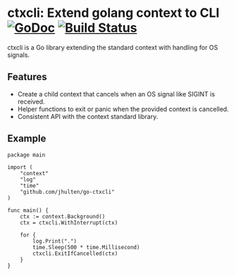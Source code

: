 # ctxcli: Extend golang context to CLI [![GoDoc](https://godoc.org/github.com/jhulten/go-ctxcli?status.png)](https://godoc.org/github.com/jhulten/go-ctxcli) [![Build Status](https://travis-ci.org/jhulten/go-ctxcli.svg?branch=master)](https://travis-ci.org/jhulten/go-ctxcli)

ctxcli is a Go library extending the standard context with handling for OS signals. 

## Features

- Create a child context that cancels when an OS signal like SIGINT is received.
- Helper functions to exit or panic when the provided context is cancelled.
- Consistent API with the context standard library.
 
## Example


```golang
package main

import (
    "context"
    "log"
    "time"
    "github.com/jhulten/go-ctxcli"
)

func main() {
    ctx := context.Background()
    ctx = ctxcli.WithInterrupt(ctx)

    for {
        log.Print(".")
        time.Sleep(500 * time.Millisecond)
        ctxcli.ExitIfCancelled(ctx)
    }
}
```

